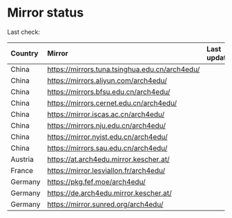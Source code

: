 <script src="./time.js"></script>
# Mirror status
Last check: <script type="text/javascript">localize(1706472977.6706796);</script>

|Country|Mirror|Last update|
|:------|:-----|:----------|
|China|https://mirrors.tuna.tsinghua.edu.cn/arch4edu/|<script type="text/javascript">localize(1706423440);</script>|
|China|https://mirrors.aliyun.com/arch4edu/|<script type="text/javascript">localize(1706423440);</script>|
|China|https://mirrors.bfsu.edu.cn/arch4edu/|<script type="text/javascript">localize(1706423440);</script>|
|China|https://mirrors.cernet.edu.cn/arch4edu/|<script type="text/javascript">localize(1706466733);</script>|
|China|https://mirror.iscas.ac.cn/arch4edu/|<script type="text/javascript">localize(1706423440);</script>|
|China|https://mirrors.nju.edu.cn/arch4edu/|<script type="text/javascript">localize(1706380178);</script>|
|China|https://mirror.nyist.edu.cn/arch4edu/|<script type="text/javascript">localize(1706466733);</script>|
|China|https://mirrors.sau.edu.cn/arch4edu/|<script type="text/javascript">localize(1706466733);</script>|
|Austria|https://at.arch4edu.mirror.kescher.at/|<script type="text/javascript">localize(1706466733);</script>|
|France|https://mirror.lesviallon.fr/arch4edu/|<script type="text/javascript">localize(1706423440);</script>|
|Germany|https://pkg.fef.moe/arch4edu/|<script type="text/javascript">localize(1706466733);</script>|
|Germany|https://de.arch4edu.mirror.kescher.at/|<script type="text/javascript">localize(1706466733);</script>|
|Germany|https://mirror.sunred.org/arch4edu/|<script type="text/javascript">localize(1706466733);</script>|

<script src="./tablefilter/tablefilter.js"></script>
<script src="./table.js"></script>